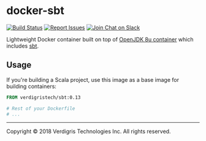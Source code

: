 # docker-sbt

[![Build Status](https://img.shields.io/circleci/token/f41a8ea8d8fe8a47d6d409f60f53230c8c21ff67/project/VerdigrisTech/docker-sbt.svg)](https://circleci.com/gh/VerdigrisTech/workflows/docker-sbt)
[![Report Issues](https://img.shields.io/badge/issues-pivotal%20tracker-0fc8c3.svg)](https://www.pivotaltracker.com/n/projects/2152215)
[![Join Chat on Slack](https://img.shields.io/badge/slack-%23team--insights-0fc8c3.svg)](https://verdigris.slack.com/messages/team-producta_data)

Lightweight Docker container built on top of
[OpenJDK 8u container](https://hub.docker.com/_/openjdk/) which includes
[sbt](https://www.scala-sbt.org).

## Usage

If you're building a Scala project, use this image as a base image for building
containers:

```dockerfile
FROM verdigristech/sbt:0.13

# Rest of your Dockerfile
# ...
```

---

Copyright © 2018 Verdigris Technologies Inc. All rights reserved.
